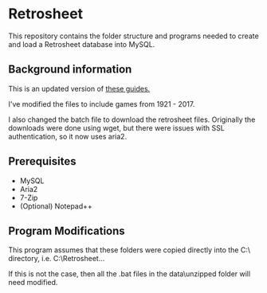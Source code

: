 # Retrosheet
This repository contains the folder structure and programs needed to create and load a Retrosheet database into MySQL.

## Background information

This is an updated version of [these guides.](https://www.fangraphs.com/techgraphs/building-a-retrosheet-database-for-the-2016-season-part-1/)

I've modified the files to include games from 1921 - 2017.

I also changed the batch file to download the retrosheet files. Originally the downloads were done using wget, but there were issues with SSL authentication, so it now uses aria2.

## Prerequisites
* MySQL
* Aria2
* 7-Zip
* (Optional) Notepad++

## Program Modifications
This program assumes that these folders were copied directly into the C:\ directory, i.e. C:\Retrosheet\...

If this is not the case, then all the .bat files in the data\unzipped folder will need modified.
